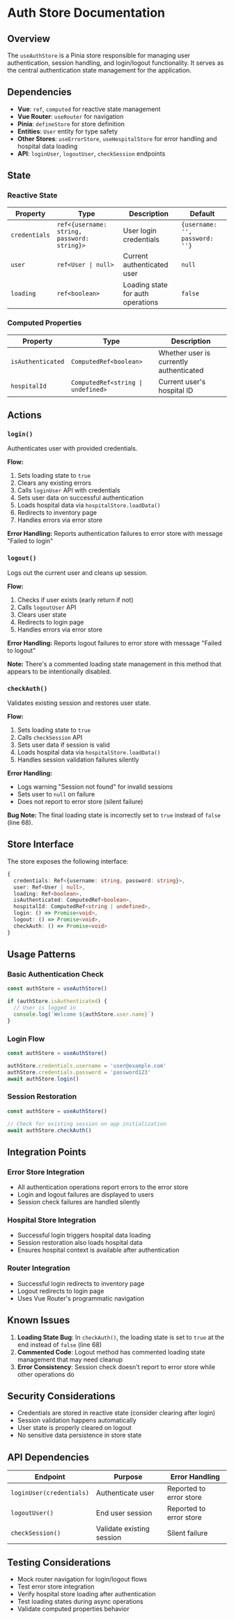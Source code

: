 # Auth Store Documentation

## Overview
The `useAuthStore` is a Pinia store responsible for managing user authentication, session handling, and login/logout functionality. It serves as the central authentication state management for the application.

## Dependencies
- **Vue**: `ref`, `computed` for reactive state management
- **Vue Router**: `useRouter` for navigation
- **Pinia**: `defineStore` for store definition
- **Entities**: `User` entity for type safety
- **Other Stores**: `useErrorStore`, `useHospitalStore` for error handling and hospital data loading
- **API**: `loginUser`, `logoutUser`, `checkSession` endpoints

## State

### Reactive State
| Property | Type | Description | Default |
|----------|------|-------------|---------|
| `credentials` | `ref<{username: string, password: string}>` | User login credentials | `{username: '', password: ''}` |
| `user` | `ref<User \| null>` | Current authenticated user | `null` |
| `loading` | `ref<boolean>` | Loading state for auth operations | `false` |

### Computed Properties
| Property | Type | Description |
|----------|------|-------------|
| `isAuthenticated` | `ComputedRef<boolean>` | Whether user is currently authenticated |
| `hospitalId` | `ComputedRef<string \| undefined>` | Current user's hospital ID |

## Actions

### `login()`
Authenticates user with provided credentials.

**Flow:**
1. Sets loading state to `true`
2. Clears any existing errors
3. Calls `loginUser` API with credentials
4. Sets user data on successful authentication
5. Loads hospital data via `hospitalStore.loadData()`
6. Redirects to inventory page
7. Handles errors via error store

**Error Handling:** Reports authentication failures to error store with message "Failed to login"

### `logout()`
Logs out the current user and cleans up session.

**Flow:**
1. Checks if user exists (early return if not)
2. Calls `logoutUser` API
3. Clears user state
4. Redirects to login page
5. Handles errors via error store

**Error Handling:** Reports logout failures to error store with message "Failed to logout"

**Note:** There's a commented loading state management in this method that appears to be intentionally disabled.

### `checkAuth()`
Validates existing session and restores user state.

**Flow:**
1. Sets loading state to `true`
2. Calls `checkSession` API
3. Sets user data if session is valid
4. Loads hospital data via `hospitalStore.loadData()`
5. Handles session validation failures silently

**Error Handling:** 
- Logs warning "Session not found" for invalid sessions
- Sets user to `null` on failure
- Does not report to error store (silent failure)

**Bug Note:** The final loading state is incorrectly set to `true` instead of `false` (line 68).

## Store Interface
The store exposes the following interface:
```typescript
{
  credentials: Ref<{username: string, password: string}>,
  user: Ref<User | null>,
  loading: Ref<boolean>,
  isAuthenticated: ComputedRef<boolean>,
  hospitalId: ComputedRef<string | undefined>,
  login: () => Promise<void>,
  logout: () => Promise<void>,
  checkAuth: () => Promise<void>
}
```

## Usage Patterns

### Basic Authentication Check
```typescript
const authStore = useAuthStore()

if (authStore.isAuthenticated) {
  // User is logged in
  console.log(`Welcome ${authStore.user.name}`)
}
```

### Login Flow
```typescript
const authStore = useAuthStore()

authStore.credentials.username = 'user@example.com'
authStore.credentials.password = 'password123'
await authStore.login()
```

### Session Restoration
```typescript
const authStore = useAuthStore()

// Check for existing session on app initialization
await authStore.checkAuth()
```

## Integration Points

### Error Store Integration
- All authentication operations report errors to the error store
- Login and logout failures are displayed to users
- Session check failures are handled silently

### Hospital Store Integration
- Successful login triggers hospital data loading
- Session restoration also loads hospital data
- Ensures hospital context is available after authentication

### Router Integration
- Successful login redirects to inventory page
- Logout redirects to login page
- Uses Vue Router's programmatic navigation

## Known Issues

1. **Loading State Bug**: In `checkAuth()`, the loading state is set to `true` at the end instead of `false` (line 68)
2. **Commented Code**: Logout method has commented loading state management that may need cleanup
3. **Error Consistency**: Session check doesn't report to error store while other operations do

## Security Considerations

- Credentials are stored in reactive state (consider clearing after login)
- Session validation happens automatically
- User state is properly cleared on logout
- No sensitive data persistence in store state

## API Dependencies

| Endpoint | Purpose | Error Handling |
|----------|---------|----------------|
| `loginUser(credentials)` | Authenticate user | Reported to error store |
| `logoutUser()` | End user session | Reported to error store |
| `checkSession()` | Validate existing session | Silent failure |

## Testing Considerations

- Mock router navigation for login/logout flows
- Test error store integration
- Verify hospital store loading after authentication
- Test loading states during async operations
- Validate computed properties behavior